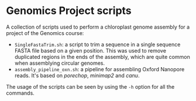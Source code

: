 # Genomics Project scripts
A collection of scripts used to perform a chloroplast genome assembly for a project of the Genomics course:
- `SingleFastaTrim.sh`: a script to trim a sequence in a single sequence FASTA file based on a given position. This was used to remove duplicated regions in the ends of the assembly, which are quite common when assemblying circular genomes.
- `assembly_pipeline_oxn.sh`: a pipeline for assembling Oxford Nanopore reads. It's based on *porechop*, *minimap2* and *canu*.

The usage of the scripts can be seen by using the `-h` option for all the commands.
